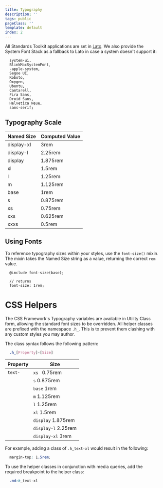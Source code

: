 ```yaml
---
title: Typography
description: ''
tags: public
pageClass: ''
template: default
index: 2
---
```


All Standards Toolkit applications are set in [Lato](http://www.latofonts.com/). We also provide the System Font Stack as a fallback to Lato in case a system doesn't support it:

```
  system-ui,
  BlinkMacSystemFont,
  -apple-system,
  Segoe UI,
  Roboto,
  Oxygen,
  Ubuntu,
  Cantarell,
  Fira Sans,
  Droid Sans,
  Helvetica Neue,
  sans-serif;
```

## Typography Scale

Named Size | Computed Value
---------- | --------------
display-xl | 3rem
display-l  | 2.25rem
display    | 1.875rem
xl         | 1.5rem
l          | 1.25rem
m          | 1.125rem
base       | 1rem
s          | 0.875rem
xs         | 0.75rem
xxs        | 0.625rem
xxxs       | 0.5rem

## Using Fonts

To reference typography sizes within your styles, use the `font-size()` mixin. The mixin takes the Named Size string as a value, returning the correct `rem` value.

```
  @include font-size(base);

  // returns
  font-size: 1rem; 
```

# CSS Helpers
The CSS Framework's Typography variables are available in Utility Class form, allowing the standard font sizes to be overridden. All helper classes are prefixed with the namespace `.h_`. This is to prevent them clashing with any custom styles you may author.

The class syntax follows the following pattern:

```scss
  .h_[Property]-[Size]
```

Property     | Size
------------ | -----
`text-`      | `xs ` 0.75rem
&nbsp;       | `s` 0.875rem
&nbsp;       | `base` 1rem
&nbsp;       | `m` 1.125rem
&nbsp;       | `l` 1.25rem
&nbsp;       | `xl` 1.5rem
&nbsp;       | `display` 1.875rem
&nbsp;       | `display-l` 2.25rem
&nbsp;       | `display-xl` 3rem

For example, adding a class of `.h_text-xl` would result in the following:

```css
  margin-top: 1.5rem;
```

To use the helper classes in conjunction with media queries, add the required breakpoint to the helper class:

```scss
  .md:h_text-xl
```